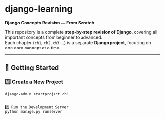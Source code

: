 # django-learning  
**Django Concepts Revision — From Scratch**  

This repository is a complete **step-by-step revision of Django**, covering all important concepts from beginner to advanced.  
Each chapter (`ch1`, `ch2`, `ch3` …) is a separate **Django project**, focusing on one core concept at a time.  

---

## 🚀 Getting Started

### 1️⃣ Create a New Project  
```bash
django-admin startproject ch1


2️⃣ Run the Development Server
python manage.py runserver